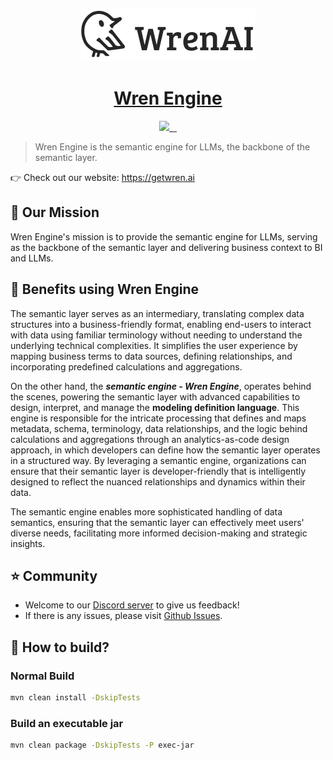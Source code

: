 <p align="center">
  <a href="https://getwren.ai">
    <picture>
      <source media="(prefers-color-scheme: light)" srcset="./misc/wrenai_logo.png">
      <img src="./misc/wrenai_logo.png">
    </picture>
    <h1 align="center">Wren Engine</h1>
  </a>
</p>

<p align="center">
  <a aria-label="Canner" href="https://cannerdata.com/">
    <img src="https://img.shields.io/badge/%F0%9F%A7%A1-Made%20by%20Canner-blue?style=for-the-badge">
  </a>
  <a aria-label="License" href="https://github.com/Canner/wren-engine/blob/main/LICENSE">
    <img alt="" src="https://img.shields.io/github/license/canner/WrenAI?color=blue&style=for-the-badge">
  </a>
  <a aria-label="Join the community on GitHub" href="https://discord.gg/5DvshJqG8Z">
    <img alt="" src="https://img.shields.io/badge/-JOIN%20THE%20COMMUNITY-blue?style=for-the-badge&logo=discord&logoColor=white&labelColor=grey&logoWidth=20">
  </a>
  <a aria-label="Follow us" href="https://x.com/getwrenai">
    <img alt="" src="https://img.shields.io/badge/-@getwrenai-blue?style=for-the-badge&logo=x&logoColor=white&labelColor=gray&logoWidth=20">
  </a>
</p>

> Wren Engine is the semantic engine for LLMs, the backbone of the semantic layer. 

👉 Check out our website: https://getwren.ai

## 🎯 Our Mission

Wren Engine's mission is to provide the semantic engine for LLMs, serving as the backbone of the semantic layer and delivering business context to BI and LLMs.

## 🤔 Benefits using Wren Engine

The semantic layer serves as an intermediary, translating complex data structures into a business-friendly format, enabling end-users to interact with data using familiar terminology without needing to understand the underlying technical complexities. It simplifies the user experience by mapping business terms to data sources, defining relationships, and incorporating predefined calculations and aggregations.

On the other hand, the ***semantic engine - Wren Engine***, operates behind the scenes, powering the semantic layer with advanced capabilities to design, interpret, and manage the **modeling definition language**. This engine is responsible for the intricate processing that defines and maps metadata, schema, terminology, data relationships, and the logic behind calculations and aggregations through an analytics-as-code design approach, in which developers can define how the semantic layer operates in a structured way.  By leveraging a semantic engine, organizations can ensure that their semantic layer is developer-friendly that is intelligently designed to reflect the nuanced relationships and dynamics within their data.

The semantic engine enables more sophisticated handling of data semantics, ensuring that the semantic layer can effectively meet users' diverse needs, facilitating more informed decision-making and strategic insights.

## ⭐️ Community

- Welcome to our [Discord server](https://discord.gg/5DvshJqG8Z) to give us feedback!
- If there is any issues, please visit [Github Issues](https://github.com/Canner/wren-engine/issues).


## 🙌 How to build?

### Normal Build

```bash
mvn clean install -DskipTests
```

### Build an executable jar

```bash
mvn clean package -DskipTests -P exec-jar
```
